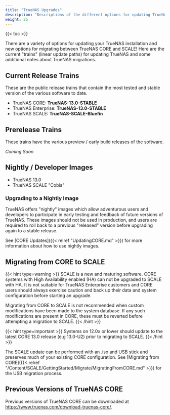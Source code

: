 ```yaml
---
title: "TrueNAS Upgrades"
description: "Descriptions of the different options for updating TrueNAS software."
weight: 25
---
```


{{< toc >}}

There are a variety of options for updating your TrueNAS installation and new options for migrating between TrueNAS CORE and SCALE!
Here are the current "trains" (linear update paths) for updating TrueNAS and some additional notes about TrueNAS migrations.

## Current Release Trains

These are the public release trains that contain the most tested and stable version of the various software to date.

* TrueNAS CORE: **TrueNAS-13.0-STABLE**
* TrueNAS Enterprise: **TrueNAS-13.0-STABLE**
* TrueNAS SCALE: **TrueNAS-SCALE-Bluefin**

## Prerelease Trains

These trains have the various preview / early build releases of the software.

*Coming Soon*

## Nightly / Developer Images

* TrueNAS 13.0
* TrueNAS SCALE "Cobia"

### Upgrading to a Nightly Image

TrueNAS offers "nightly" images which allow adventurous users and developers to participate in early testing and feedback of future versions of TrueNAS.
These images should not be used in production, and users are required to roll back to a previous "released" version before upgrading again to a stable release.

See [CORE Updates]({{< relref "UpdatingCORE.md" >}}) for more information about how to use nightly images.

## Migrating from CORE to SCALE

{{< hint type=warning >}}
SCALE is a new and maturing software.
CORE systems with High Availability enabled (HA) can not be upgraded to SCALE with HA.
It is not suitable for TrueNAS Enterprise customers and CORE users should always exercise caution and back up their data and system configuration before starting an upgrade.

Migrating from CORE to SCALE is not recommended when custom modifications have been made to the system database.
If any such modifications are present in CORE, these must be reverted before attempting a migration to SCALE.
{{< /hint >}}

{{< hint type=important >}}
Systems on 12.0x or lower should update to the latest CORE 13.0 release (e.g 13.0-U2) prior to migrating to SCALE.
{{< /hint >}}

The SCALE update can be performed with an <file>.iso</file> and USB stick and preserves much of your existing CORE configuration.
See [Migrating from CORE]({{< relref "/Content/SCALE/GettingStarted/Migrate/MigratingFromCORE.md" >}}) for the USB migration process.

## Previous Versions of TrueNAS CORE

Previous versions of TrueNAS CORE can be downloaded at https://www.truenas.com/download-truenas-core/.
